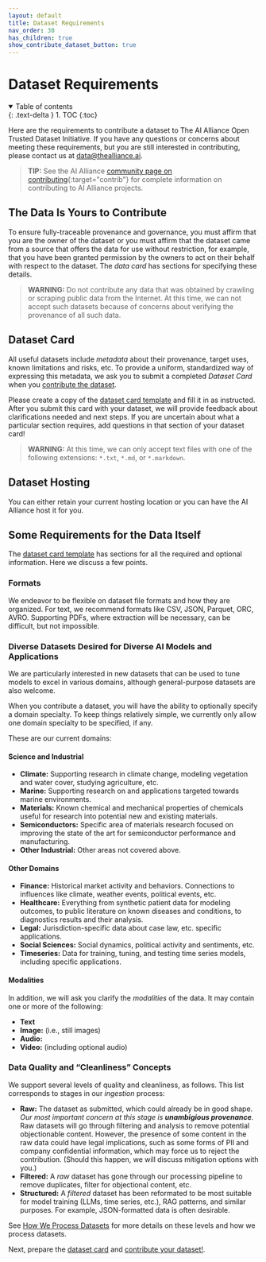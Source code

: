 ```yaml
---
layout: default
title: Dataset Requirements
nav_order: 30
has_children: true
show_contribute_dataset_button: true
---
```


# Dataset Requirements

<details open markdown="block">
  <summary>
    Table of contents
  </summary>
  {: .text-delta }
1. TOC
{:toc}
</details>

Here are the requirements to contribute a dataset to The AI Alliance Open Trusted Dataset Initiative. If you have any questions or concerns about meeting these requirements, but you are still interested in contributing, please contact us at [data@thealliance.ai](mailto:data@thealliance.ai).

> **TIP:** See the AI Alliance [community page on contributing](https://github.com/The-AI-Alliance/community/blob/main/CONTRIBUTING.md){:target="contrib"} for complete information on contributing to AI Alliance projects.

## The Data Is Yours to Contribute

To ensure fully-traceable provenance and governance, you must affirm that you are the owner of the dataset or you must affirm that the dataset came from a source that offers the data for use without restriction, for example, that you have been granted permission by the owners to act on their behalf with respect to the dataset. The _data card_ has sections for specifying these details. 

> **WARNING:** Do not contribute any data that was obtained by crawling or scraping public data from the Internet. At this time, we can not accept such datasets because of concerns about verifying the provenance of all such data.

## Dataset Card

All useful datasets include _metadata_ about their provenance, target uses, known limitations and risks, etc. To provide a uniform, standardized way of expressing this metadata, we ask you to submit a completed _Dataset Card_ when you [contribute the dataset]({{site.baseurl}}/contributing).

Please create a copy of the [dataset card template]({{site.baseurl}}/dataset-requirements/dataset-card-template) and fill it in as instructed. After you submit this card with your dataset, we will provide feedback about clarifications needed and next steps. If you are uncertain about what a particular section requires, add questions in that section of your dataset card!

> **WARNING:** At this time, we can only accept text files with one of the following extensions: `*.txt`, `*.md`, or `*.markdown`.

## Dataset Hosting

You can either retain your current hosting location or you can have the AI Alliance host it for you.

## Some Requirements for the Data Itself

The [dataset card template]({{site.baseurl}}/dataset-requirements/dataset-card-template) has sections for all the required and optional information. Here we discuss a few points.

### Formats

We endeavor to be flexible on dataset file formats and how they are organized. For text, we recommend formats like CSV, JSON, Parquet, ORC, AVRO. Supporting PDFs, where extraction will be necessary, can be difficult, but not impossible.

### Diverse Datasets Desired for Diverse AI Models and Applications

We are particularly interested in new datasets that can be used to tune models to excel in various domains, although general-purpose datasets are also welcome. 

When you contribute a dataset, you will have the ability to optionally specify a domain specialty. To keep things relatively simple, we currently only allow one domain specialty to be specified, if any.

These are our current domains:

#### Science and Industrial

* **Climate:** Supporting research in climate change, modeling vegetation and water cover, studying agriculture, etc.
* **Marine:** Supporting research on and applications targeted towards marine environments.
* **Materials:** Known chemical and mechanical properties of chemicals useful for research into potential new and existing materials. 
* **Semiconductors:** Specific area of materials research focused on improving the state of the art for semiconductor performance and manufacturing.
* **Other Industrial:** Other areas not covered above.

#### Other Domains

* **Finance:** Historical market activity and behaviors. Connections to influences like climate, weather events, political events, etc. 
* **Healthcare:** Everything from synthetic patient data for modeling outcomes, to public literature on known diseases and conditions, to diagnostics results and their analysis.
* **Legal:** Jurisdiction-specific data about case law, etc.
specific applications.
* **Social Sciences:** Social dynamics, political activity and sentiments, etc.
* **Timeseries:** Data for training, tuning, and testing time series models, including specific applications.

#### Modalities

In addition, we will ask you clarify the _modalities_ of the data. It may contain one or more of the following:

* **Text**
* **Image:** (i.e., still images)
* **Audio:** 
* **Video:** (including optional audio)

### Data Quality and &ldquo;Cleanliness&rdquo; Concepts

We support several levels of quality and cleanliness, as follows. This list corresponds to stages in our _ingestion_ process:

* **Raw:** The dataset as submitted, which could already be in good shape. _Our most important concern at this stage is **unambigious provenance**._ Raw datasets will go through filtering and analysis to remove potential objectionable content. However, the presence of some content in the raw data could have legal implications, such as some forms of PII and company confidential information, which may force us to reject the contribution. (Should this happen, we will discuss mitigation options with you.)
* **Filtered:** A _raw_ dataset has gone through our processing pipeline to remove duplicates, filter for objectional content, etc.
* **Structured:** A _filtered_ dataset has been reformated to be most suitable for model training (LLMs, time series, etc.), RAG patterns, and similar purposes. For example, JSON-formatted data is often desirable. 

See [How We Process Datasets]({{site.baseurl}}/our-processing) for more details on these levels and how we process datasets.

Next, prepare the [dataset card]({{site.baseurl}}/dataset-requirements/dataset-card-template) and [contribute your dataset!]({{site.baseurl}}/contributing).

